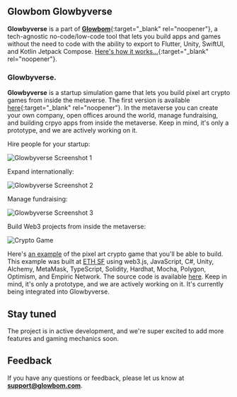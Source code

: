 ## Glowbom Glowbyverse

**Glowbyverse** is a part of [**Glowbom**](https://glowbom.com/){:target="_blank" rel="noopener"}, a tech-agnostic no-code/low-code tool that lets you build apps and games without the need to code with the ability to export to Flutter, Unity, SwiftUI, and Kotlin Jetpack Compose. [Here's how it works...](https://www.youtube.com/watch?v=nEnlP_f0jG4){:target="_blank" rel="noopener"}.
 
### Glowbyverse.

**Glowbyverse** is a startup simulation game that lets you build pixel art crypto games from inside the metaverse. The first version is available [here](https://glowbyverse.netlify.app/){:target="_blank" rel="noopener"}. In the metaverse you can create your own company, open offices around the world, manage fundraising, and building crpyo apps from inside the metaverse. Keep in mind, it's only a prototype, and we are actively working on it.

Hire people for your startup:

![Glowbyverse Screenshot 1](https://user-images.githubusercontent.com/2455891/203461878-ab821d25-758b-4dda-908f-b8408ada7e27.jpg)

Expand internationally:

![Glowbyverse Screenshot 2](https://user-images.githubusercontent.com/2455891/203462165-1f618dec-fd27-4366-92cb-0f520500a158.jpg)

Manage fundraising:

![Glowbyverse Screenshot 3](https://user-images.githubusercontent.com/2455891/203462280-37ee2d2a-e4b3-43a5-9a5c-193410064191.jpg)

Build Web3 projects from inside the metaverse:

![Crypto Game](https://user-images.githubusercontent.com/2455891/203461871-0d693506-bed3-4f93-a968-ceb3115d053e.jpg)

Here's [an example](https://crypto-journey.netlify.app/) of the pixel art crypto game that you'll be able to build. This example was built at [ETH SF](https://sf.ethglobal.com/) using web3.js, JavaScript, C#, Unity, Alchemy, MetaMask, TypeScript, Solidity, Hardhat, Mocha, Polygon, Optimism, and Empiric Network. The source code is available [here](https://github.com/globalsculptor/crypto-journey). Keep in mind, it's only a prototype, and we are actively working on it. It's currently being integrated into Glowbyverse. 

## Stay tuned

The project is in active development, and we're super excited to add more features and gaming mechanics soon.

## Feedback

If you have any questions or feedback, please let us know at **support@glowbom.com**.

